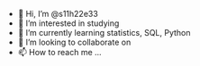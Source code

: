 - 👋 Hi, I’m @s11h22e33
- 👀 I’m interested in studying
- 🌱 I’m currently learning statistics, SQL, Python
- 💞️ I’m looking to collaborate on 
- 📫 How to reach me ...

<!---
s11h22e33/s11h22e33 is a ✨ special ✨ repository because its `README.md` (this file) appears on your GitHub profile.
You can click the Preview link to take a look at your changes.
--->
